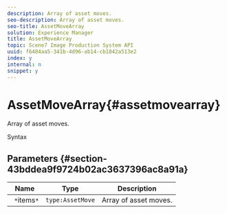 ```yaml
---
description: Array of asset moves.
seo-description: Array of asset moves.
seo-title: AssetMoveArray
solution: Experience Manager
title: AssetMoveArray
topic: Scene7 Image Production System API
uuid: f6484aa5-341b-4d96-ab14-cb1842a513e2
index: y
internal: n
snippet: y
---
```


# AssetMoveArray{#assetmovearray}

Array of asset moves.

 Syntax 

## Parameters {#section-43bddea9f9724b02ac3637396ac8a91a}

|  Name  | Type  | Description  |
|---|---|---|
|  ` *`items`*`  | `type:AssetMove`  | Array of asset moves.  |

